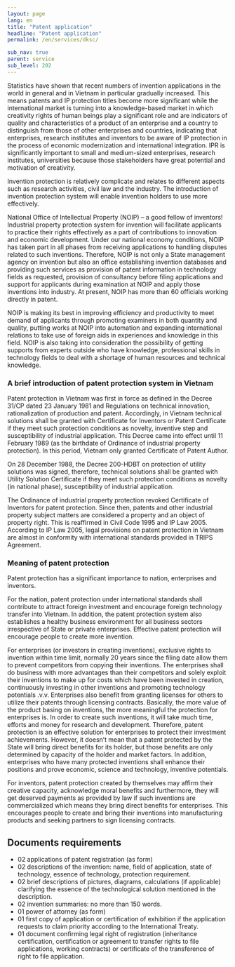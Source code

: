 ```yaml
---
layout: page
lang: en
title: "Patent application"
headline: "Patent application"
permalink: /en/services/dksc/

sub_nav: true
parent: service
sub_level: 202
---
```


Statistics have shown that recent numbers of invention applications in the world in general and in Vietnam in particular gradually increased. This means patents and IP protection titles become more significant while the international market is turning into a knowledge-based market in which creativity rights of human beings play a significant role and are indicators of quality and characteristics of a product of an enterprise and a country to distinguish from those of other enterprises and countries, indicating that enterprises, research institutes and inventors to be aware of IP protection in the process of economic modernization and international integration. IPR is significantly important to small and medium-sized enterprises, research institutes, universities because those stakeholders have great potential and motivation of creativity.

Invention protection is relatively complicate and relates to different aspects such as research activities, civil law and the industry. The introduction of invention protection system will enable invention holders to use more effectively.

National Office of Intellectual Property (NOIP) – a good fellow of inventors!
Industrial property protection system for invention will facilitate applicants to practice their rights effectively as a part of contributions to innovation and economic development. Under our national economy conditions, NOIP has taken part in all phases from receiving applications to handling disputes related to such inventions. Therefore, NOIP is not only a State management agency on invention but also an office establishing invention databases and providing such services as provision of patent information in technology fields as requested, provision of consultancy before filing applications and support for applicants during examination at NOIP and apply those inventions into industry. At present, NOIP has more than 60 officials working directly in patent.

NOIP is making its best in improving efficiency and productivity to meet demand of applicants through promoting examiners in both quantity and quality, putting works at NOIP into automation and expanding international relations to take use of foreign aids in experiences and knowledge in this field. NOIP is also taking into consideration the possibility of getting supports from experts outside who have knowledge, professional skills in technology fields to deal with a shortage of human resources and technical knowledge.

### A brief introduction of patent protection system in Vietnam
Patent protection in Vietnam was first in force as defined in the Decree 31/CP dated 23 January 1981 and Regulations on technical innovation, rationalization of production and patent. Accordingly, in Vietnam technical solutions shall be granted with Certificate for Inventors or Patent Certificate if they meet such protection conditions as novelty, inventive step and susceptibility of industrial application. This Decree came into effect until 11 February 1989 (as the birthdate of Ordinance of industrial property protection). In this period, Vietnam only granted Certificate of Patent Author.

On 28 December 1988, the Decree 200-HDBT on protection of utility solutions was signed, therefore, technical solutions shall be granted with Utility Solution Certificate if they meet such protection conditions as novelty (in national phase), susceptibility of industrial application.

The Ordinance of industrial property protection revoked Certificate of Inventors for patent protection. Since then, patents and other industrial property subject matters are considered a property and an object of property right. This is reaffirmed in Civil Code 1995 and IP Law 2005. According to IP Law 2005, legal provisions on patent protection in Vietnam are almost in conformity with international standards provided in TRIPS Agreement.

### Meaning of patent protection
Patent protection has a significant importance to nation, enterprises and inventors.

For the nation, patent protection under international standards shall contribute to attract foreign investment and encourage foreign technology transfer into Vietnam. In addition, the patent protection system also establishes a healthy business environment for all business sectors irrespective of State or private enterprises. Effective patent protection will encourage people to create more invention.

For enterprises (or investors in creating inventions), exclusive rights to invention within time limit, normally 20 years since the filing date allow them to prevent competitors from copying their inventions. The enterprises shall do business with more advantages than their competitors and solely exploit their inventions to make up for costs which have been invested in creation, continuously investing in other inventions and promoting technology potentials .v.v.
Enterprises also benefit from granting licenses for others to utilize their patents through licensing contracts. Basically, the more value of the product basing on inventions, the more meaningful the protection for enterprises is. In order to create such inventions, it will take much time, efforts and money for research and development. Therefore, patent protection is an effective solution for enterprises to protect their investment achievements. However, it doesn’t mean that a patent protected by the State will bring direct benefits for its holder, but those benefits are only determined by capacity of the holder and market factors. In addition, enterprises who have many protected inventions shall enhance their positions and prove economic, science and technology, inventive potentials.

For inventors, patent protection created by themselves may affirm their creative capacity, acknowledge moral benefits and furthermore, they will get deserved payments as provided by law if such inventions are commercialized which means they bring direct benefits for enterprises. This encourages people to create and bring their inventions into manufacturing products and seeking partners to sign licensing contracts.

## Documents requirements
- 02 applications of patent registration (as form)
- 02 descriptions of the invention: name, field of application, state of technology, essence of technology, protection requirement.
- 02 brief descriptions of pictures, diagrams, calculations (if applicable) clarifying the essence of the technological solution mentioned in the description.
- 02 invention summaries: no more than 150 words.
- 01 power of attorney (as form)
- 01 first copy of application or certification of exhibition if the application requests to claim priority according to the International Treaty.  
- 01 document confirming legal right of registration (inheritance certification, certification or agreement to transfer rights to file applications, working contracts) or certificate of the transference of right to file application.


